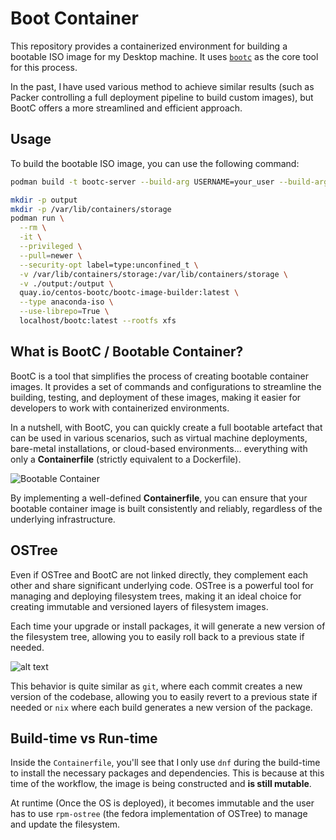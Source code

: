 # Boot Container

This repository provides a containerized environment for building a bootable ISO image for my Desktop machine. It uses [`bootc`](https://bootc-dev.github.io/bootc//) as the core tool for this process.

In the past, I have used various method to achieve similar results (such as Packer controlling a full deployment pipeline to build custom images), but BootC offers a more streamlined and efficient approach.

## Usage

To build the bootable ISO image, you can use the following command:

```bash
podman build -t bootc-server --build-arg USERNAME=your_user --build-arg PASSWORD='your_password' .
```

```bash
mkdir -p output
mkdir -p /var/lib/containers/storage
podman run \
  --rm \
  -it \
  --privileged \
  --pull=newer \
  --security-opt label=type:unconfined_t \
  -v /var/lib/containers/storage:/var/lib/containers/storage \
  -v ./output:/output \
  quay.io/centos-bootc/bootc-image-builder:latest \
  --type anaconda-iso \
  --use-librepo=True \
  localhost/bootc:latest --rootfs xfs
```

## What is BootC / Bootable Container?

BootC is a tool that simplifies the process of creating bootable container images. It provides a set of commands and configurations to streamline the building, testing, and deployment of these images, making it easier for developers to work with containerized environments.

In a nutshell, with BootC, you can quickly create a full bootable artefact that can be used in various scenarios, such as virtual machine deployments, bare-metal installations, or cloud-based environments... everything with only a **Containerfile** (strictly equivalent to a Dockerfile).

![Bootable Container](https://docs.fedoraproject.org/en-US/bootc/_images/bootable-container.png)

By implementing a well-defined **Containerfile**, you can ensure that your bootable container image is built consistently and reliably, regardless of the underlying infrastructure.

## OSTree

Even if OSTree and BootC are not linked directly, they complement each other and share significant underlying code. OSTree is a powerful tool for managing and deploying filesystem trees, making it an ideal choice for creating immutable and versioned layers of filesystem images.

Each time your upgrade or install packages, it will generate a new version of the filesystem tree, allowing you to easily roll back to a previous state if needed.

![alt text](img/ostree.png)

This behavior is quite similar as `git`, where each commit creates a new version of the codebase, allowing you to easily revert to a previous state if needed or `nix` where each build generates a new version of the package.

## Build-time vs Run-time

Inside the `Containerfile`, you'll see that I only use `dnf` during the build-time to install the necessary packages and dependencies. This is because at this time of the workflow, the image is being constructed and **is still mutable**.

At runtime (Once the OS is deployed), it becomes immutable and the user has to use `rpm-ostree` (the fedora implementation of OSTree) to manage and update the filesystem.
